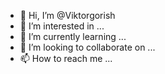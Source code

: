 - 👋 Hi, I’m @Viktorgorish
- 👀 I’m interested in ...
- 🌱 I’m currently learning ...
- 💞️ I’m looking to collaborate on ...
- 📫 How to reach me ...

<!---
Viktorgorish/Viktorgorish is a ✨ special ✨ repository because its `README.md` (this file) appears on your GitHub profile.
You can click the Preview link to take a look at your changes.
--->

